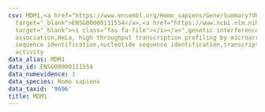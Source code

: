 ```yaml
---
csv: MDM1,<a href="https://www.ensembl.org/Homo_sapiens/Gene/Summary?db=core;g=ENSG00000111554"
  target="_blank">ENSG00000111554</a>,<a href="https://www.ncbi.nlm.nih.gov/pubmed/17216044"
  target="_blank"><i class="fas fa-file"></i></a>",genetic interference,functional
  association,HeLa, high throughput transcription profiling by microarray,nucleotide
  sequence identification,nucleotide sequence identification,transcriptional regulation,down-regulates
  activity
data_alias: MDM1
data_id: ENSG00000111554
data_numevidence: 1
data_species: Homo sapiens
data_taxid: '9606'
title: MDM1
---
```

